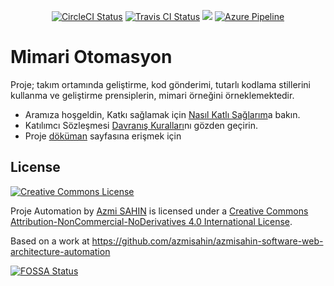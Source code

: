 <p align="center">
  <a title="CircleCI Status" href="https://circleci.com/gh/azmisahin/azmisahin-software-web-architecture-automation"><img src="https://circleci.com/gh/azmisahin/azmisahin-software-web-architecture-automation.svg" alt="CircleCI Status"></a>
  <a title="Travis CI  Status" href="https://travis-ci.com/azmisahin/azmisahin-software-web-architecture-automation"><img src="https://travis-ci.com/azmisahin/azmisahin-software-web-architecture-automation.svg" alt="Travis CI Status"></a>
<a href="https://app.fossa.io/projects/git%2Bgithub.com%2Fazmisahin%2Fazmisahin-software-web-architecture-automation?ref=badge_shield" alt="FOSSA Status"><img src="https://app.fossa.io/api/projects/git%2Bgithub.com%2Fazmisahin%2Fazmisahin-software-web-architecture-automation.svg?type=shield"/></a>
  <a title="Azure Pipeline" href="https://dev.azure.com/azmisahin-github/azmisahin-software-web-architecture-automation/_build"><img src="https://dev.azure.com/azmisahin-github/azmisahin-software-web-architecture-automation/_apis/build/status/azmisahin.azmisahin-software-web-architecture-automation" alt="Azure Pipeline"></a>
</p>

# Mimari Otomasyon
Proje; takım ortamında geliştirme, kod gönderimi, tutarlı kodlama stillerini kullanma ve geliştirme prensiplerin, mimari örneğini örneklemektedir.

- Aramıza hoşgeldin, Katkı sağlamak için [Nasıl Katlı Sağlarım](CONTRIBUTING.md)a bakın.
- Katılımcı Sözleşmesi  [Davranış Kuralları](CODE_OF_CONDUCT.md)nı gözden geçirin.
- Proje [döküman](https://azmisahin.github.io/azmisahin-software-web-architecture-automation/) sayfasına erişmek için

## License

<a rel="license" href="http://creativecommons.org/licenses/by-nc-nd/4.0/">
    <img alt="Creative Commons License" style="border-width:0"
        src="https://i.creativecommons.org/l/by-nc-nd/4.0/80x15.png" />
</a>

<span xmlns:dct="https://purl.org/dc/terms/" href="https://purl.org/dc/dcmitype/InteractiveResource" property="dct:title"
    rel="dct:type">Proje Automation</span> by <a xmlns:cc="https://creativecommons.org/ns#"
    href="https://github.com/azmisahin/azmisahin-software-web-architecture-automation/" property="cc:attributionName" rel="cc:attributionURL">Azmi SAHIN</a> is licensed under a <a rel="license" href="https://creativecommons.org/licenses/by-nc-nd/4.0/">Creative Commons Attribution-NonCommercial-NoDerivatives 4.0 International License</a>.

Based on a work at <a xmlns:dct="https://purl.org/dc/terms/" href="https://cybotranik-site-template.gitlab.io" rel="dct:source">https://github.com/azmisahin/azmisahin-software-web-architecture-automation</a>


[![FOSSA Status](https://app.fossa.io/api/projects/git%2Bgithub.com%2Fazmisahin%2Fazmisahin-software-web-architecture-automation.svg?type=large)](https://app.fossa.io/projects/git%2Bgithub.com%2Fazmisahin%2Fazmisahin-software-web-architecture-automation?ref=badge_large)